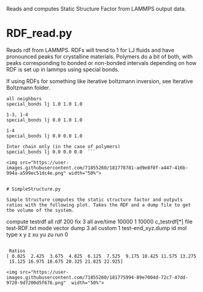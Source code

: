 Reads and computes Static Structure Factor from LAMMPS output data.

# RDF_read.py
Reads rdf from LAMMPS. RDFs will trend to 1 for LJ fluids and have pronounced peaks for crystalline materials. Polymers do a bit of both, with peaks corresponding to bonded or non-bonded intervals depending on how RDF is set up in lammps using special bonds.  

If using RDFs for something like iterative boltzmann inversion, see Iterative Boltzmann folder.  

```
all neighbors  
special_bonds lj 1.0 1.0 1.0  

1-3, 1-4  
special_bonds lj 0.0 1.0 1.0  

1-4  
special_bonds lj 0.0 0.0 1.0  

Inter chain only (in the case of polymers)  
special_bonds lj 0.0 0.0 0.0  ```

<img src="https://user-images.githubusercontent.com/71855260/181778781-ad9e8f0f-a447-416b-994a-a599ec51dc4e.png" width="50%">


# SimpleStructure.py

Simple Structure computes the static structure factor and outputs ratios with the following plot. Takes the RDF and a dump file to get the volume of the system.  

```
compute testrdf all rdf 200
fix 3 all ave/time 10000 1 10000 c_testrdf[*] file test-RDF.txt mode vector
dump 3 all custom 1 test-end_xyz.dump id mol type x y z xu yu zu
run 0
```

 Ratios  
[ 0.825  2.425  3.675  4.825  6.125  7.525  9.175 10.425 11.575 13.275
 15.125 16.975 18.675 20.325 21.825 22.925]

<img src="https://user-images.githubusercontent.com/71855260/181775994-89e7004d-72c7-47dd-9720-9d7200d5f676.png"  width="50%">
